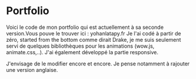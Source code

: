 # Portfolio

Voici le code de mon portfolio qui est actuellement à sa seconde version.Vous pouve le trouver ici : yohanlatapy.fr 
Je l'ai codé à partir de zéro, started from the bottom comme dirait Drake, je me suis seulement servi de quelques bibliothèques pour les animations (wow.js, animate.css,..). J'ai également développé la partie responsive.

J'envisage de le modifier encore et encore. Je pense notamment à rajouter une version anglaise. 
